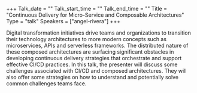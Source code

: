 +++
Talk_date = ""
Talk_start_time = ""
Talk_end_time = ""
Title = "Continuous Delivery for Micro-Service and Composable Architectures"
Type = "talk"
Speakers = ["angel-rivera"]
+++

Digital transformation initiatives drive teams and organizations to transition their technology architectures to more modern concepts such as microservices, APIs and serverless frameworks. The distributed nature of these composed architectures are surfacing significant obstacles in developing continuous delivery strategies that orchestrate and support effective CI/CD practices. In this talk, the presenter will discuss some challenges associated with CI/CD and composed architectures. They will also offer some strategies on how to understand and potentially solve common challenges teams face.